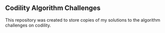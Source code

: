## Codility Algorithm Challenges
This repository was created to store copies of my solutions to the algorithm challenges on codility.
